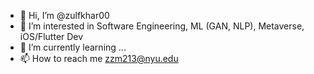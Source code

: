 - 👋 Hi, I’m @zulfkhar00
- 👀 I’m interested in Software Engineering, ML (GAN, NLP), Metaverse, iOS/Flutter Dev
- 🌱 I’m currently learning ...
- 📫 How to reach me zzm213@nyu.edu

<!---
zulfkhar00/zulfkhar00 is a ✨ special ✨ repository because its `README.md` (this file) appears on your GitHub profile.
You can click the Preview link to take a look at your changes.
--->
